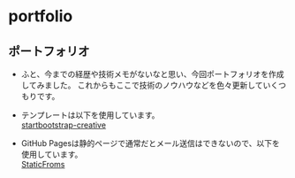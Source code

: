 # portfolio

## ポートフォリオ

* ふと、今までの経歴や技術メモがないなと思い、今回ポートフォリオを作成してみました。
  これからもここで技術のノウハウなどを色々更新していくつもりです。

* テンプレートは以下を使用しています。  
  [startbootstrap-creative](https://github.com/StartBootstrap/startbootstrap-creative)

* GitHub Pagesは静的ページで通常だとメール送信はできないので、以下を使用しています。  
  [StaticFroms](https://www.staticforms.xyz/)

